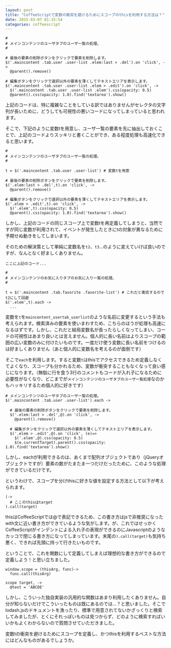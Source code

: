 ```yaml
---
layout: post
title: "CoffeeScriptで変数の衝突を避けるためにスコープのthisを利用する方法は？"
date: 2015-03-07 01:15:54
categories: coffeescript
---
```

<pre><code>#
# メインコンテンツのユーザタブのユーザ一覧の処理。
#

# 最後の要素の削除ボタンをクリックで要素を削除します。
$('.maincontent .tab.user .user-list .elem:last &gt; .del').on 'click', -&gt;
  @parent().remove()

# 編集ボタンをクリックで選択以外の要素を薄くしてテキストエリアを表示します。
$('.maincontent .tab.user .user-list .elem &gt; .edit').on 'click', -&gt;
  $('.maincontent .tab.user .user-list .elem').css(opacity: 0.5)
  @parent().css(opacity: 1.0).find('textarea').show()
</code></pre>

<p>上記のコードは、特に複雑なことをしている訳ではありませんがセレクタの文字列が長いために、どうしても可視性の悪いコードになってしまっていると思われます。</p>

<p>そこで、下記のように変数tを用意し、ユーザ一覧の要素を先に抽出しておくことで、上記のコードよりスッキリと書くことができ、ある程度処理も高速化できると思います。</p>

<pre><code>#
# メインコンテンツのユーザタブのユーザ一覧の処理。
#

t = $('.maincontent .tab.user .user-list') # 変数tを用意

# 最後の要素の削除ボタンをクリックで要素を削除します。
$('.elem:last &gt; .del',t).on 'click', -&gt;
  @parent().remove()

# 編集ボタンをクリックで選択以外の要素を薄くしてテキストエリアを表示します。
$('.elem &gt; .edit',t).on 'click', -&gt;
  $('.elem',t).css(opacity: 0.5)
  @parent().css(opacity: 1.0).find('textarea').show()
</code></pre>

<p>しかし、上記のコードの同じスコープ上で変数tを再定義してしまうと、当然ですが同じ変数が利用されて、イベントが発生したときにtの対象が異なるために予期せぬ動きをしてしまいます。</p>

<p>そのための解決策として単純に変数名を<code>t2</code>、<code>t3</code>...のように変えていけば良いのですが、なんとなく好ましくありません。</p>

<pre><code>ここに上記のコード...

#
# メインコンテンツのお気に入りタブのお気に入り一覧の処理。
#

t = $('.maincontent .tab.favorite .favorite-list') # これだと衝突するのでt2にして回避
$('.elem',t).each -&gt;
  ...
</code></pre>

<p>変数を<code>t</code>を<code>maincontent_usertab_userlist</code>のような名前に変更するという手法も考えられます。検索済みの要素を使いまわすため、こちらのほうが処理も高速になるはずです。しかし、これだと結局変数名が長ったらしくなってしまい、コードの可視性はあまり良いとは言えません。個人的に長い名前はよりスコープの範囲の広い変数のみに付けたいものです。一度だけ使う変数に長い名前をつけるのは好ましくありません（あと個人的に変数名を考えるのが面倒です）</p>

<p>そこで<code>each</code>を利用します。すると変数<code>t</code>はthisでアクセスできるため定義しなくてよくなり、スコープも分かれるため、変数が衝突することもなくなって良い感じになります。（無駄に行を食う3行のコメントもコードが入れ子になるために必要性がなくなり、どこまでが<code>メインコンテンツのユーザタブのユーザ一覧処理</code>なのかもハッキリするため個人的に好きです）</p>

<pre><code># メインコンテンツのユーザタブのユーザ一覧の処理。
$('.maincontent .tab.user .user-list').each -&gt;

  # 最後の要素の削除ボタンをクリックで要素を削除します。
  $('.elem:last &gt; .del',@).on 'click', -&gt;
    @parent().remove()

  # 編集ボタンをクリックで選択以外の要素を薄くしてテキストエリアを表示します。
  $('.elem &gt; .edit',@).on 'click', (e)=&gt;
    $('.elem',@).css(opacity: 0.5)
    $(e.currentTarget).parent().css(opacity: 1.0).find('textarea').show()
</code></pre>

<p>しかし、eachが利用できるのは、あくまで配列オブジェクトであり（jQueryオブジェクトですが）要素の数がたまたま一つだけだったために、このような処理ができているだけです。</p>

<p>というわけで、スコープを分けthisに好きな値を設定する方法として以下が考えられます。</p>

<pre><code>(-&gt;
  # ここのthisはtarget
).call(target)
</code></pre>

<p>thisはCoffeeScriptでは@で表記できるため、この書き方はjsで非推奨になったwith文に近い書き方ができているような気がします。が、これではせっかくCoffeeScriptがインデントによる入れ子の表現ができるのにJavascriptのようなカッコで閉じる書き方になってしまっています。末尾の<code>).call(target)</code>も気持ち悪く、できれば先頭に持って行きたいものです。</p>

<p>ということで、これを関数にして定義してしまえば理想的な書き方ができるので定義しよう！と思い立ちました。</p>

<pre><code>window.scope = (thisArg, func)-&gt;
  func.call(thisArg)

scope target, -&gt;
  @text = 'ABCDE'
</code></pre>

<p>しかし、こういった独自実装の汎用的な関数はあまり利用したくありません。自分が知らないだけでこういったものは既にあるのでは…？と思いました。そこでlodash.jsのドキュメントを漁ったり、標準で用意されてないかざっくりと検索してみましたが、とくにそれっぽいものは見つからず、どのように検索すればいいかもよくわからないので質問させていただきました。</p>

<p>変数tの衝突を避けるためにスコープを定義し、かつthisを利用するベストな方法にはどんなものがあるでしょうか。</p>
